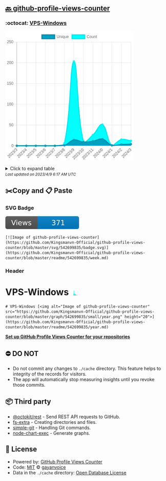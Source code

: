 ## [🔙 github-profile-views-counter](https://github.com/Kingsmanvn-Official/github-profile-views-counter)

### :octocat: [VPS-Windows](https://github.com/Kingsmanvn-Official/VPS-Windows)
![Image of github-profile-views-counter](https://github.com/Kingsmanvn-Official/github-profile-views-counter/blob/master/graph/542699835/large/year.png)

<details>
	<summary>Click to expand table</summary>
	<h2>:calendar: Year Page Views Table</h2>
<table>
	<tr>
		<th>
			Last Updated
		</th>
		<th>
			Unique
		</th>
		<th>
			Count
		</th>
	</tr>
	<tr>
		<td>
			<code>2023/4/1</code>
		</td>
		<td>
			<code>4</code>
		</td>
		<td>
			<code>12</code>
		</td>
	</tr>
	<tr>
		<td>
			<code>2023/3/1</code>
		</td>
		<td>
			<code>3</code>
		</td>
		<td>
			<code>15</code>
		</td>
	</tr>
	<tr>
		<td>
			<code>2023/2/1</code>
		</td>
		<td>
			<code>1</code>
		</td>
		<td>
			<code>1</code>
		</td>
	</tr>
	<tr>
		<td>
			<code>2023/1/1</code>
		</td>
		<td>
			<code>16</code>
		</td>
		<td>
			<code>51</code>
		</td>
	</tr>
	<tr>
		<td>
			<code>2022/12/1</code>
		</td>
		<td>
			<code>11</code>
		</td>
		<td>
			<code>26</code>
		</td>
	</tr>
	<tr>
		<td>
			<code>2022/11/1</code>
		</td>
		<td>
			<code>9</code>
		</td>
		<td>
			<code>11</code>
		</td>
	</tr>
	<tr>
		<td>
			<code>2022/10/1</code>
		</td>
		<td>
			<code>14</code>
		</td>
		<td>
			<code>203</code>
		</td>
	</tr>
	<tr>
		<td>
			<code>2022/9/1</code>
		</td>
		<td>
			<code>1</code>
		</td>
		<td>
			<code>6</code>
		</td>
	</tr>
	<tr>
		<td>
			<code>2022/8/1</code>
		</td>
		<td>
			<code>0</code>
		</td>
		<td>
			<code>0</code>
		</td>
	</tr>
	<tr>
		<td>
			<code>2022/7/1</code>
		</td>
		<td>
			<code>0</code>
		</td>
		<td>
			<code>0</code>
		</td>
	</tr>
	<tr>
		<td>
			<code>2022/6/1</code>
		</td>
		<td>
			<code>0</code>
		</td>
		<td>
			<code>0</code>
		</td>
	</tr>
	<tr>
		<td>
			<code>2022/5/1</code>
		</td>
		<td>
			<code>0</code>
		</td>
		<td>
			<code>0</code>
		</td>
	</tr>
	<tr>
		<td>
			<code>2022/4/1</code>
		</td>
		<td>
			<code>0</code>
		</td>
		<td>
			<code>0</code>
		</td>
	</tr>
</table>

</details>
<small><i>Last updated on 2023/4/9 6:17 AM UTC</i></small>

## ✂️Copy and 📋 Paste
### SVG Badge
[![Image of github-profile-views-counter](https://github.com/Kingsmanvn-Official/github-profile-views-counter/blob/master/svg/542699835/badge.svg)](https://github.com/Kingsmanvn-Official/github-profile-views-counter/blob/master/readme/542699835/week.md)
```readme
[![Image of github-profile-views-counter](https://github.com/Kingsmanvn-Official/github-profile-views-counter/blob/master/svg/542699835/badge.svg)](https://github.com/Kingsmanvn-Official/github-profile-views-counter/blob/master/readme/542699835/week.md)
```
### Header
# VPS-Windows [<img alt="Image of github-profile-views-counter" src="https://github.com/Kingsmanvn-Official/github-profile-views-counter/blob/master/graph/542699835/small/year.png" height="20">](https://github.com/Kingsmanvn-Official/github-profile-views-counter/blob/master/readme/542699835/year.md)
```readme
# VPS-Windows [<img alt="Image of github-profile-views-counter" src="https://github.com/Kingsmanvn-Official/github-profile-views-counter/blob/master/graph/542699835/small/year.png" height="20">](https://github.com/Kingsmanvn-Official/github-profile-views-counter/blob/master/readme/542699835/year.md)
```
[**Set up GitHub Profile Views Counter for your repositories**](https://github.com/gayanvoice/github-profile-views-counter)
## ⛔ DO NOT
- Do not commit any changes to `./cache` directory. This feature helps to integrity of the records for visitors.
- The app will automatically stop measuring insights until you revoke those commits.
## 📦 Third party

- [@octokit/rest](https://www.npmjs.com/package/@octokit/rest) - Send REST API requests to GitHub.
- [fs-extra](https://www.npmjs.com/package/fs-extra) - Creating directories and files.
- [simple-git](https://www.npmjs.com/package/simple-git) - Handling Git commands.
- [node-chart-exec](https://www.npmjs.com/package/node-chart-exec) - Generate graphs.
## 📄 License
- Powered by: [GitHub Profile Views Counter](https://github.com/gayanvoice/github-profile-views-counter)
- Code: [MIT](./LICENSE) © [gayanvoice](https://github.com/gayanvoice/github-profile-views-counter)
- Data in the `./cache` directory: [Open Database License](https://opendatacommons.org/licenses/odbl/1-0/)